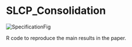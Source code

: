 # SLCP_Consolidation

![SpecificationFig](https://user-images.githubusercontent.com/51752063/156245800-f0c585c0-0c5c-4b45-b87b-7fef822b4775.png)


R code to reproduce the main results in the paper.

